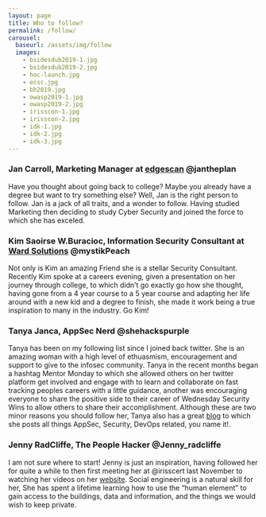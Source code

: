 ```yaml
---
layout: page
title: Who to follow?
permalink: /follow/
carousel:
  baseurl: /assets/img/follow
  images:
    - bsidesdub2019-1.jpg
    - bsidesdub2019-2.jpg
    - hoc-launch.jpg
    - ecsc.jpg
    - bh2019.jpg
    - owasp2019-1.jpg
    - owasp2019-2.jpg
    - irisscon-1.jpg
    - irisscon-2.jpg
    - idk-1.jpg
    - idk-2.jpg
    - idk-3.jpg
---
```

### Jan Carroll, Marketing Manager at [edgescan](https://www.edgescan.com) @jantheplan
Have you thought about going back to college? Maybe you already have a degree but want to try something else? Well, Jan is the right person to follow. Jan is a jack of all traits, and a wonder to follow. Having studied Marketing then deciding to study Cyber Security and joined the force to which she has exceled. 

 ### Kim Saoirse W.Buracioc, Information Security Consultant at [Ward Solutions](https://ward.ie) @mystikPeach
 Not only is Kim an amazing Friend she is a stellar Security Consultant. Recently Kim spoke at a careers evening, given a presentation on her journey through college, to which didn’t go exactly go how she thought, having gone from a 4 year course to a 5 year course and adapting her life around with a new kid and a degree to finish, she made it work being a true inspiration to many in the industry. Go Kim! 
 
 ### Tanya Janca, AppSec Nerd @shehackspurple
 Tanya has been on my following list since I joined back twitter. She is an amazing woman with a high level of ethuasmism, encouragement and support to give to the infosec community. Tanya in the recent months began a hashtag Mentor Monday to which she allowed others on her twitter platform get involved and engage with to learn and collaborate on fast tracking peoples careers with a little guidance, another was encouraging everyone to share the positive side to their career of Wednesday Security Wins to allow others to share their accomplishment. Although these are two minor reasons you should follow her, Tanya also has a great [blog](https://dev.to/shehackspurple) to which she posts all things AppSec, Security, DevOps related,  you name it!. 
 
 ### Jenny RadCliffe, The People Hacker @Jenny_radcliffe
 I am not sure where to start! Jenny is just an inspiration, having followed her for quite a while to then first meeting her at @irisscert last November to watching her videos on her [website](https://humanfactorsecurity.co.uk/video/). Social engineering is a natural skill for her, She has spent a lifetime learning how to use the “human element” to gain access to the buildings, data and information, and the things we would wish to keep private.
